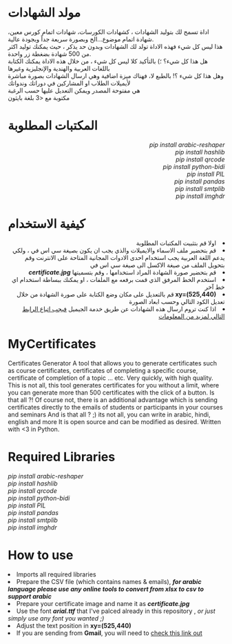 # مولد الشهادات
اداة تسمح لك بتوليد الشهادات ، كشهادات الكورسات، شهادات اتمام كورس معين، شهادة اتمام موضوع...الخ وبصورة سريعة جداً وبجودة عالية. <br/>
هذا ليس كل شيء فهذه الاداة تولد لك الشهادات وبدون حد يذكر ، حيث يمكنك توليد اكثر من 500 شهادة بضغطة زر واحدة. <br/>
هل هذا كل شيء؟ ؛) بالتأكيد كلا ليس كل شيء ، من خلال هذه الاداة يمكنك الكتابة باللغات العربية والهندية والإنجليزية وغيرها  <br/>
وهل هذا كل شيء ؟! بالطبع لا، فهناك ميزة اضافية وهي ارسال الشهادات بصورة مباشرة لأيميلات الطلاب او المشاركين في دوراتك وندواتك <br/>
هي مفتوحة المصدر ويمكن التعديل عليها حسب الرغبة <br/> 
مكتوبة مع <3 بلغة بايثون <br/>

# المكتبات المطلوبة
<div align='right'>
<i> pip install arabic-reshaper </i><br/>
<i> pip install hashlib </i><br/>
<i> pip install qrcode </i><br/>
<i> pip install python-bidi </i><br/>
<i> pip install PIL </i><br/>
<i> pip install pandas </i><br/>
<i> pip install smtplib </i><br/>
<i> pip install imghdr </i><br/>
</div>

# كيفية الاستخدام

<div align='right' dir='rtl'>
<li>اولا قم بتثبيت المكتبات المطلوبة</li>
<li>قم بتحضير ملف الاسماء والايميلات والذي يجب ان يكون بصيغة سي اس في ، ولكي يدعم اللغة العربية يجب استخدام احدى الادوات المجانية المتاحة على الانترنت  وقم بتحويل الملف من صيغة الاكسل الى صيغة سي اس في</li>
<li>قم بتحضير صورة الشهادة المراد استخدامها ، وقم بتسميتها <b><i>certificate.jpg</i></b> </li>
<li> استخدم الخط المرفق الذي قمت برفعه مع الملفات ، او يمكنك ببساطة استخدام اي خط آخر
<li><b> xy=(525,440) </b> قم بالتعديل على مكان وضع الكتابة على صورة الشهادة من خلال تعديل الكود التالي وحسب ابعاد الصورة</li>
<li>اذا كنت تروم ارسال هذه الشهادات عن طريق خدمة الجيميل 
<a href='https://stackoverflow.com/questions/16512592/login-credentials-not-working-with-gmail-smtp' alt='stackoverflow'>فيجب اتباع الرابط التالي لمزيد من المعلومات</a> </li>

</div>

# MyCertificates
Certificates Generator A tool that allows you to generate certificates such as course certificates, certificates of completing a specific course, certificate of completion of a topic ... etc. Very quickly, with high quality. 
This is not all, this tool generates certificates for you without a limit, where you can generate more than 500 certificates with the click of a button.
Is that all ?! Of course not, there is an additional advantage which is sending certificates directly to the emails of students or participants in your courses and seminars 
And is that all ? ;) its not all, you can write in arabic, hindi, english and more
It is open source and can be modified as desired.
Written with &lt;3 in Python.

# Required Libraries
<i> pip install arabic-reshaper </i><br/>
<i> pip install hashlib </i><br/>
<i> pip install qrcode </i><br/>
<i> pip install python-bidi </i><br/>
<i> pip install PIL </i><br/>
<i> pip install pandas </i><br/>
<i> pip install smtplib </i><br/>
<i> pip install imghdr </i><br/>


# How to use
<li>Imports all required libraries</li>
<li>Prepare the CSV file (which contains names & emails), <b><i>for arabic language please use any online tools to convert from xlsx to csv to support arabic</i></b></li>
<li>Prepare your certificate image and name it as <b><i>certificate.jpg</i></b> </li>
<li>Use the font <b><i>arial.ttf</i></b> that I've palced already in this repository , <i> or just simply use any font you wanted ;) </i> </li>
<li>Adjust the text position in <b> xy=(525,440) </b></li>
<li>If you are sending from <b>Gmail</b>, you will need to <a href='https://stackoverflow.com/questions/16512592/login-credentials-not-working-with-gmail-smtp' alt='stackoverflow'>check this link out</a> </li>
